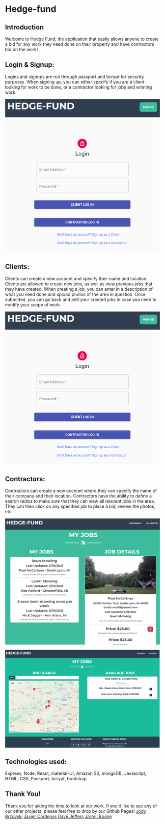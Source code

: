 # Hedge-fund

## Introduction

Welcome to Hedge Fund, the application that easily allows anyone to create a bid for any work they need done on their property and have contractors bid on the work!

## Login & Signup:

Logins and signups are run through passport and bcrypt for security purposes. When signing up, you can either specify if you are a client looking for work to be done, or a contractor looking for jobs and winning work.

![Hedge Fund: Login](https://github.com/JarellB4/Hedge-fund/blob/main/client/public/images/hedgefund%20login.png)

## Clients:

Clients can create a new account and specify their name and location. Clients are allowed to create new jobs, as well as view previous jobs that they have created. When creating a job, you can enter in a description of what you need done and upload photos of the area in question. Once submitted, you can go back and edit your created jobs in case you need to modify your scope of work. 

![Hedge Fund: Client Homepage](https://github.com/JarellB4/Hedge-fund/blob/main/client/public/images/hedgefund%20login.png)

## Contractors:

Contractors can create a new account where they can specify the name of their company and their location. Contractors have the ability to define a search radius to make sure that they can view all relevant jobs in the area. They can then click on any specified job to place a bid, review the photos, etc.

![Hedge Fund: Contractor Homepage](https://github.com/JarellB4/Hedge-fund/blob/main/client/public/images/contractor_homepage.png)

![Hedge Fund: Contractor Job Search](https://github.com/JarellB4/Hedge-fund/blob/main/client/public/images/contractor_jobsearch.png)

## Technologies used:

Express, Node, React, material-UI, Amazon S3, mongoDB, Javascript, HTML, CSS, Passport, bcrypt, bootstrap

## Thank You!

Thank you for taking the time to look at our work. If you'd like to see any of our other projects, please feel free to drop by our Github Pages!
[Jody Brzovski](https://github.com/JodyBrzo)
[Javier Cardenas](https://github.com/Glatorian13)
[Dave Jeffers](https://github.com/zdjeffers)
[Jarrell Boone](https://github.com/JarellB4)